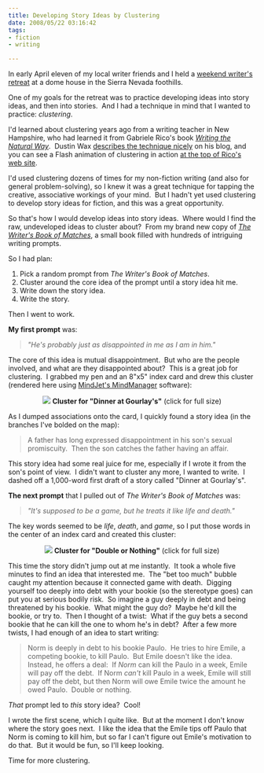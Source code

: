 ```yaml
--- 
title: Developing Story Ideas by Clustering
date: 2008/05/22 03:16:42
tags: 
- fiction
- writing

---
```


In early April eleven of my local writer friends and I held a <a href="http://picasaweb.google.com/dhemery/WritersRetreat" title="Photo gallery of the SacNaNo/WordForge Spring 2008 Writer's Retreat">weekend writer's retreat</a> at a dome house in the Sierra Nevada foothills.

One of my goals for the retreat was to practice developing ideas into story ideas, and then into stories.  And I had a technique in mind that I wanted to practice: <em>clustering</em>.

I'd learned about clustering years ago from a writing teacher in New Hampshire, who had learned it from Gabriele Rico's book <em><a href="http://www.amazon.com/exec/obidos/ASIN/0874779618/dalehemery-20">Writing the Natural Way</a></em>.  Dustin Wax <a href="http://www.lifehack.org/articles/productivity/rico-clusters-an-alternative-to-mind-mapping.html" title="Dustin Wax's description of Gabriele Rico's clustering technique">describes the technique nicely</a> on his blog, and you can see a Flash animation of clustering in action <a href="http://www.gabrielerico.com/home/" title="Gabriel Rico's web site, with a Flash animation that shows the clustering technique">at the top of Rico's web site</a>.

I'd used clustering dozens of times for my non-fiction writing (and also for general problem-solving), so I knew it was a great technique for tapping the creative, associative workings of your mind.  But I hadn't yet used clustering to develop story ideas for fiction, and this was a great opportunity.

So that's how I would develop ideas into story ideas.  Where would I find the raw, undeveloped ideas to cluster about?  From my brand new copy of <a href="http://www.amazon.com/exec/obidos/ASIN/1582974934/dalehemery-20"><em>The Writer's Book of Matches</em></a>, a small book filled with hundreds of intriguing writing prompts.

So I had plan:
<ol>
	<li>Pick a random prompt from <em>The Writer's Book of Matches</em>.</li>
	<li>Cluster around the core idea of the prompt until a story idea hit me.</li>
	<li>Write down the story idea.</li>
	<li>Write the story.</li>
</ol>
Then I went to work.

<strong>My first prompt</strong> was:
<blockquote><em>"He's probably just as disappointed in me as I am in him."</em></blockquote>
The core of this idea is mutual disappointment.  But who are the people involved, and what are they disappointed about?  This is a great job for clustering.  I grabbed my pen and an 8"x5" index card and drew this cluster (rendered here using <a href="http://www.mindjet.com/us/">MindJet's MindManager</a> software):

<p align="center"><a href="http://picasaweb.google.com/dhemery/Dalewriting/photo#5202345842140784082"><img src="http://lh5.ggpht.com/dhemery/SDJx-u-IJdI/AAAAAAAAAV4/7bB6e1VKka0/s800/DinnerAtGourlays.jpg" /></a>
<strong>Cluster for "Dinner at Gourlay's"</strong> (click for full size)

As I dumped associations onto the card, I quickly found a story idea (in the branches I've bolded on the map):
<blockquote>A father has long expressed disappointment in his son's sexual promiscuity.  Then the son catches the father having an affair.</blockquote>
This story idea had some real juice for me, especially if I wrote it from the son's point of view.  I didn't want to cluster any more, I wanted to write.  I dashed off a 1,000-word first draft of a story called "Dinner at Gourlay's".

<strong>The next prompt</strong> that I pulled out of <em>The Writer's Book of Matches</em> was:
<blockquote><em>"It's supposed to be a game, but he treats it like life and death."</em></blockquote>
The key words seemed to be <em>life</em>, <em>death</em>, and <em>game</em>, so I put those words in the center of an index card and created this cluster:


<p align="center"><a href="http://picasaweb.google.com/dhemery/Dalewriting/photo#5202345863615620578"><img src="http://lh6.ggpht.com/dhemery/SDJx_--IJeI/AAAAAAAAAVc/GQtFSVjybmU/s800/DoubleOrNothing.jpg" /></a></a>
<strong>Cluster for "Double or Nothing"</strong> (click for full size)
<p align="left">This time the story didn't jump out at me instantly.  It took a whole five minutes to find an idea that interested me.  The "bet too much" bubble caught my attention because it connected game with death.  Digging yourself too deeply into debt with your bookie (so the stereotype goes) can put you at serious bodily risk.  So imagine a guy deeply in debt and being threatened by his bookie.  What might the guy do?  Maybe he'd kill the bookie, or try to.  Then I thought of a twist:  What if the guy bets a second bookie that he can kill the one to whom he's in debt?  After a few more twists, I had enough of an idea to start writing:</p>

<blockquote>
<p align="left">Norm is deeply in debt to his bookie Paulo.  He tries to hire Emile, a competing bookie, to kill Paulo.  But Emile doesn't like the idea.  Instead, he offers a deal:  If <em>Norm</em> can kill the Paulo in a week, Emile will pay off the debt.  If Norm <em>can't</em> kill Paulo in a week, Emile will still pay off the debt, but then Norm will owe Emile twice the amount he owed Paulo.  Double or nothing.</p>
</blockquote>
<p align="left"><em>That</em> prompt led to <em>this</em> story idea?  Cool!</p>
<p align="left">I wrote the first scene, which I quite like.  But at the moment I don't know where the story goes next.  I like the idea that the Emile tips off Paulo that Norm is coming to kill him, but so far I can't figure out Emile's motivation to do that.  But it would be fun, so I'll keep looking.</p>
<p align="left">Time for more clustering.</p>
